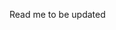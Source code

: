 Read me to be updated
<!-- # ex_009_1_4_ca_todo_mvc_with_state_persistence_and_user_auth

 [Make sure you have read this example before going on](../ex_009_1_3_ca_todo_mvc_with_state_persistence) 


The example consists of the [Todo MVC app](https://github.com/brianegan/flutter_architecture_samples/blob/master/app_spec.md) extended to: 
* Handle dynamic dark/light theme and app internationalization.
* Users can sign up / sign in and see their proper todos.
* Sign in is done with a token that when expired the signed user automatically logs out.
* User information is persisted so user will be auto-logged when app started if token is not expired.

The app state will be stored using SharedPreferences, Hive, and sqflite for demonstration purposes.

## Setting up the Backend:
We will use Firebase as a dummy web server, knowledge here applies to any web server:
1. Create a firebase project. 
2. create a real-time database and start in test mode.
3. notice the generated URL which we will use. If your project name is YOUR_PROJECT_NAME the generated URL is https://YOUR_PROJECT_NAME.firebaseio.com/. This will be your `baseUrl` const.
5. change the security rule to read and write `auth != null` so that only authenticated users can read and write. (see here)[https://firebase.google.com/docs/database/security].
```json
{
  "rules": {
    ".read": "auth != null",
    ".write": "auth != null",
  }
}
```
6. under authentication tap unlock email and password sign in. (see here)[https://firebase.google.com/docs/reference/rest/auth/#section-sign-in-email-password]
7. Go to https://console.firebase.google.com/project/YOUR_PROJECT_NAME/settings/general and get `webApiKey`. This will be your `webApiKey` const.

## Authentication
After creating :
*  a `User` entity. [See here](lib/domain/entities/user.dart)
* and a `IAuthRepository` interface. [See here](lib/service/interfaces/i_auth_repository.dart)

we implement the defined `IAuthRepository` to use the firebase auth API.

[Refer to FireBaseAuth class](lib/data_source/firebase_auth_repository.dart)
```dart
const webApiKey = PUT_YOUR_WEB_API_HERE;


class FireBaseAuth implements IAuthRepository {
  @override
  Future<User> login(String email, String password) {
    return _authenticate(email, password, 'verifyPassword');
  }

  @override
  Future<User> signUp(String email, String password) {
    return _authenticate(email, password, 'signupNewUser');
  }

  @override
  Future<void> logout() async {
    //
  }

  Future<User> _authenticate(
      String email, String password, String urlSegment) async {
    final url =
        'https://www.googleapis.com/identitytoolkit/v3/relyingparty/$urlSegment?key=$webApiKey';
   
      var response = await http.post(
        url,
        body: json.encode(
          {
            'email': email,
            'password': password,
            'returnSecureToken': true,
          },
        ),
      );
      final responseData = json.decode(response.body);
      if (responseData['error'] != null) {
        throw AuthException(responseData['error']['message']);
      }

      return User(
          userId: responseData['localId'],
          email: email,
          token: Token(
            token: responseData['idToken'],
            expiryDate: DateTimeX.current.add(
              Duration(
                seconds: int.parse(
                  responseData['expiresIn'],
                ),
              ),
            ),
          ));
  }
}
```

Now, all we need is to inject the `IAuthRepository`, and `User` :

```dart

final authRepository = RM.inject<IAuthRepository>(() => FireBaseAuth());

//add an extension to user to handle sign up / in and logout
//We can use simple class
extension UserX on User {
  Future<User> signUp(String email, String password) async {
    return await authRepository.state.signUp(email, password);
  }

  Future<User> login(String email, String password) async {
    return await authRepository.state.login(email, password);
  }

  User logout() {
    authRepository.state.logout();
    return UnsignedUser();
  }
}

final user = RM.inject<User>(
  () => UnsignedUser(),
  //As We want the logged user to be available throughout the whole app life cycle,
  //we prevent it from auto disposing of the injected model.
  //
  //As for the app, nothing will be affected. The only issue is when testing the app.
  //To allow tests to pass, it is preferable to manually dispose of the app when the app is disposed of.
  autoDisposeWhenNotUsed: false,
  //
  //We want to the logged user
  persist: () => PersistState(
    key: '__UserToken__',
    toJson: (user) => user.toJson(),
    fromJson: (json) {
      final user = User.fromJson(json);
      //Check the persisted user token validity and return null if it is expired
      return user.token?.isAuth == true ? user : null;
    },
  ),

  //Executed once the user is first initialized
  onInitialized: (User u) {
    if (u != null && u is! UnsignedUser) {
        //If we get a valid user from the persistence, we start the Expiration timer
      _setExpirationTimer(u.token);
    }
  },
  //
  //Executed each time the user state change without error
  onData: (User u) {
    if (u is UnsignedUser) {
        //If the user is logged out, stop timer and navigate to authPage
      _cancelExpirationTimer();
      //Navigate and remove all routes in the stack
      RM.navigate.toAndRemoveUntil(const AuthPage());
    } else {
        //If the user is valid, set the expiration timer and navigate to HomeScreen
      _setExpirationTimer(u.token);
      RM.navigate.toAndRemoveUntil(const HomeScreen());
    }
  },
  onError: (e, s) {
    //Show snackBar on error
    ErrorHandler.showErrorSnackBar(e);
  },
  onDisposed: (_) {
      //cancel timer on app exiting
    _cancelExpirationTimer();
  },
);

Timer _authTimer;
void _setExpirationTimer(Token token) {
  _cancelExpirationTimer();
  final timeToExpiry = token.expiryDate.difference(DateTimeX.current).inSeconds;
  _authTimer = Timer(
    Duration(seconds: timeToExpiry),
    () {
      user.state = user.state.logout();
    },
  );
}

void _cancelExpirationTimer() {
  if (_authTimer != null) {
    _authTimer.cancel();
    _authTimer = null;
  }
}
```

In the UI part:

```dart
  MaterialApp(

    //First await for the user to auto authenticate
    home: user.futureBuilder(
        //Display a splashScreen while authenticating
        onWaiting: () => SplashScreen(),
        //On Error display the authPage and a Snackbar with the error as defined
        //in onError callback of the user injected model.
        onError: (_) => AuthPage(),

        onData: (_) => Container(),//Never reached
    ),
  ),
```

For the AuthPage [see here](lib/ui/pages/auth_page/auth_page.dart).

## TODOs logic

This will be similar to  [this example](../ex_009_1_3_ca_todo_mvc_with_state_persistence) except that here todos are scoped to the users.

As todos will be stored in firebase API, we first create a class that implements the `IPersistStore`

```dart
import 'package:flutter/foundation.dart';
import 'package:http/http.dart' as http;
import 'package:states_rebuilder/states_rebuilder.dart';

const baseUrl = PUT_YOUR_BASE_URL; 

class FireBaseTodosRepository implements IPersistStore {
  final String authToken;

  FireBaseTodosRepository({
    @required this.authToken,
  });

  @override
  Future<void> init() async {}

  @override
  Object read(String key) async {
    final response = await http.get('$baseUrl/$key.json?auth=$authToken');
    if (response.statusCode > 400) {
      throw Exception();
    }
    return response.body;
  }

  @override
  Future<void> write<T>(String key, T value) async {
    final response =
        await http.put('$baseUrl/$key.json?auth=$authToken', body: value);
    if (response.statusCode >= 400) {
      throw Exception();
    }
  }

  @override
  Future<void> delete(String key) {
    throw UnimplementedError();
  }

  @override
  Future<void> deleteAll() {
    throw UnimplementedError();
  }
}

```

Compared the the [last example](../ex_009_1_3_ca_todo_mvc_with_state_persistence) , this is the only change you have to do to scop todos to users and use fireStore (or any other service) as backend:

```dart
final Injected<List<Todo>> todos = RM.inject(
    () => [],
    persist: () => PersistState(
         //The key will be dynamic and has the user id information
          key: '__Todos__/${user.state.userId}',
          toJson: (todos) => todos.toJson(),
          fromJson: (json) => ListTodoX.fromJson(json),
          //The persistState will not use the default one as use by the themeData and localization
          //Rather we will use the FireBaseTodosRepository that implements IPersistStore
          persistStateProvider: FireBaseTodosRepository(
            authToken: user.state.token.token,
          ),
        ),
    onError: (e, s) {
      ErrorHandler.showErrorSnackBar(e);
    }
);
``` -->